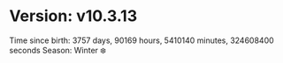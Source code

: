 # Version: v10.3.13
Time since birth: 3757 days, 90169 hours, 5410140 minutes, 324608400 seconds
Season: Winter ❄️
